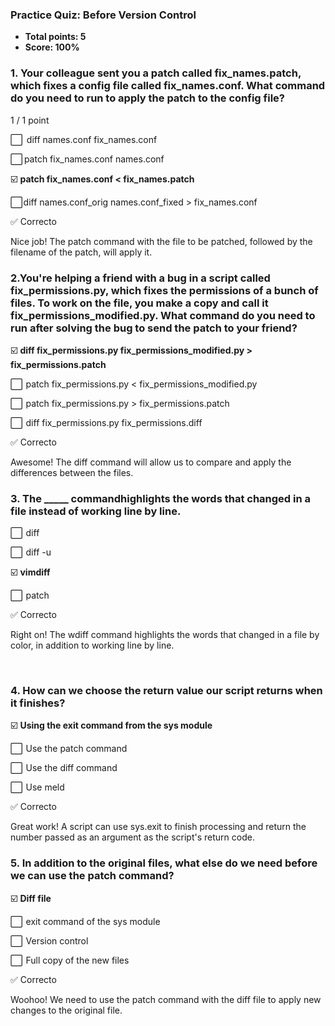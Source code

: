 ###  Practice Quiz: Before Version Control
* **Total points: 5**
* **Score: 100%**



###  1. Your colleague sent you a patch called fix_names.patch, which fixes a config file called fix_names.conf. What command do you need to run to apply the patch to the config file?
1 / 1 point

⬜   diff names.conf fix_names.conf

⬜  patch fix_names.conf names.conf

☑️ **patch fix_names.conf < fix_names.patch**

⬜ diff names.conf_orig names.conf_fixed > fix_names.conf

✅ Correcto

Nice job! The patch command with the file to be patched, followed by the filename of the patch, will apply it.



### 2.You're helping a friend with a bug in a script called fix_permissions.py, which fixes the permissions of a bunch of files. To work on the file, you make a copy and call it fix_permissions_modified.py. What command do you need to run after solving the bug to send the patch to your friend?

☑️ **diff fix_permissions.py fix_permissions_modified.py > fix_permissions.patch**

⬜  patch fix_permissions.py < fix_permissions_modified.py

⬜  patch fix_permissions.py > fix_permissions.patch

⬜  diff fix_permissions.py fix_permissions.diff

✅ Correcto

Awesome! The diff command will allow us to compare and apply the differences between the files.




### 3. The _____ commandhighlights the words that changed in a file instead of working line by line.

⬜  diff

⬜  diff -u

☑️ **vimdiff**

⬜  patch

✅ Correcto

Right on! The wdiff command highlights the words that changed in a file by color, in addition to working line by line.


<br>

### 4. How can we choose the return value our script returns when it finishes?

☑️ **Using the exit command from the sys module**

⬜  Use the patch command

⬜  Use the diff command

⬜  Use meld

✅ Correcto

Great work! A script can use sys.exit to finish processing and return the number passed as an argument as the script's return code.




### 5. In addition to the original files, what else do we need before we can use the patch command?

☑️ **Diff file**

⬜  exit command of the sys module

⬜  Version control

⬜  Full copy of the new files

✅ Correcto

Woohoo! We need to use the patch command with the diff file to apply new changes to the original file.
